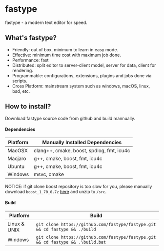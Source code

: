 # fastype

fastype - a modern text editor for speed.

## What's fastype?

* Friendly: out of box, minimum to learn in easy mode.
* Effective: minimum time cost with maximum job done.
* Performance: fast
* Distributed: split editor to server-client model, server for data, client for rendering.
* Programmable: configurations, extensions, plugins and jobs done via scripts.
* Cross Platform: mainstream system such as windows, macOS, linux, bsd, etc.

## How to install?

Download fastype source code from github and build mannually.

#### Dependencies

|  Platform  |  Manually Installed Dependencies                                  |
|------------|-------------------------------------------------------------------|
|  MacOSX    | clang++, cmake, boost, spdlog, fmt, icu4c                         |
|  Macjaro   | g++, cmake, boost, fmt, icu4c                                     |
|  Ubuntu    | g++, cmake, boost, fmt, icu4c                                     |
|  Windows   | msvc, cmake                                                       |

NOTICE: if git clone boost repository is too slow for you, please manually download `boost_1_70_0.7z` [here](https://www.boost.org/users/history/version_1_70_0.html) and unzip to `/src`.

#### Build

|  Platform      |  Build                                                                          |
|----------------|---------------------------------------------------------------------------------|
|  Linux & UNIX  | `git clone https://github.com/fastype/fastype.git && cd fastype && ./build`     |
|  Windows       | `git clone https://github.com/fastype/fastype.git && cd fastype && .\build.bat` |
